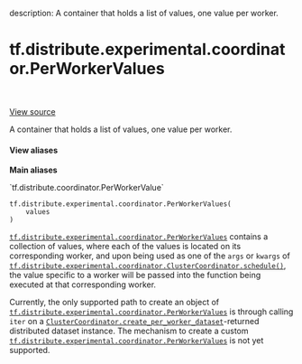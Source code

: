 description: A container that holds a list of values, one value per worker.

<div itemscope itemtype="http://developers.google.com/ReferenceObject">
<meta itemprop="name" content="tf.distribute.experimental.coordinator.PerWorkerValues" />
<meta itemprop="path" content="Stable" />
<meta itemprop="property" content="__init__"/>
</div>

# tf.distribute.experimental.coordinator.PerWorkerValues

<!-- Insert buttons and diff -->

<table class="tfo-notebook-buttons tfo-api nocontent" align="left">

</table>

<a target="_blank" class="external" href="/code/stable/tensorflow/python/distribute/coordinator/values.py">View source</a>



A container that holds a list of values, one value per worker.

<section class="expandable">
  <h4 class="showalways">View aliases</h4>
  <p>
<b>Main aliases</b>
<p>`tf.distribute.coordinator.PerWorkerValue`</p>
</p>
</section>

<pre class="devsite-click-to-copy prettyprint lang-py tfo-signature-link">
<code>tf.distribute.experimental.coordinator.PerWorkerValues(
    values
)
</code></pre>



<!-- Placeholder for "Used in" -->

<a href="../../../../tf/distribute/experimental/coordinator/PerWorkerValues.md"><code>tf.distribute.experimental.coordinator.PerWorkerValues</code></a> contains a collection
of values, where each of the values is located on its corresponding worker,
and upon being used as one of the `args` or `kwargs` of
<a href="../../../../tf/distribute/experimental/coordinator/ClusterCoordinator.md#schedule"><code>tf.distribute.experimental.coordinator.ClusterCoordinator.schedule()</code></a>, the
value specific to a worker will be passed into the function being executed at
that corresponding worker.

Currently, the only supported path to create an object of
<a href="../../../../tf/distribute/experimental/coordinator/PerWorkerValues.md"><code>tf.distribute.experimental.coordinator.PerWorkerValues</code></a> is through calling
`iter` on a <a href="../../../../tf/distribute/experimental/coordinator/ClusterCoordinator.md#create_per_worker_dataset"><code>ClusterCoordinator.create_per_worker_dataset</code></a>-returned
distributed dataset instance. The mechanism to create a custom
<a href="../../../../tf/distribute/experimental/coordinator/PerWorkerValues.md"><code>tf.distribute.experimental.coordinator.PerWorkerValues</code></a> is not yet supported.

